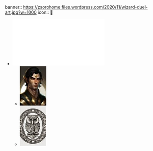 banner:: https://zsorohome.files.wordpress.com/2020/11/wizard-duel-art.jpg?w=1000
icon:: 󱑷

- ![Character Sheet](../assets/scontius_strumvius.pdf)
	- ![Avatar](../assets/avatar.jpeg)
	- ![Strumvius Insignia](../assets/strumvius_insignia.jpeg)